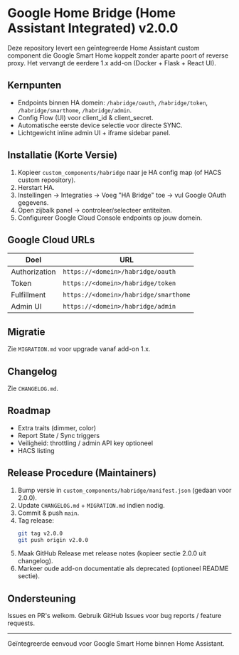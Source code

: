 # Google Home Bridge (Home Assistant Integrated) v2.0.0

Deze repository levert een geïntegreerde Home Assistant custom component die Google Smart Home koppelt zonder aparte poort of reverse proxy. Het vervangt de eerdere 1.x add-on (Docker + Flask + React UI).

## Kernpunten
- Endpoints binnen HA domein: `/habridge/oauth`, `/habridge/token`, `/habridge/smarthome`, `/habridge/admin`.
- Config Flow (UI) voor client_id & client_secret.
- Automatische eerste device selectie voor directe SYNC.
- Lichtgewicht inline admin UI + iframe sidebar panel.

## Installatie (Korte Versie)
1. Kopieer `custom_components/habridge` naar je HA config map (of HACS custom repository).
2. Herstart HA.
3. Instellingen → Integraties → Voeg "HA Bridge" toe → vul Google OAuth gegevens.
4. Open zijbalk panel → controleer/selecteer entiteiten.
5. Configureer Google Cloud Console endpoints op jouw domein.

## Google Cloud URLs
| Doel | URL |
|------|-----|
| Authorization | `https://<domein>/habridge/oauth` |
| Token | `https://<domein>/habridge/token` |
| Fulfillment | `https://<domein>/habridge/smarthome` |
| Admin UI | `https://<domein>/habridge/admin` |

## Migratie
Zie `MIGRATION.md` voor upgrade vanaf add-on 1.x.

## Changelog
Zie `CHANGELOG.md`.

## Roadmap
- Extra traits (dimmer, color)
- Report State / Sync triggers
- Veiligheid: throttling / admin API key optioneel
- HACS listing

## Release Procedure (Maintainers)
1. Bump versie in `custom_components/habridge/manifest.json` (gedaan voor 2.0.0).
2. Update `CHANGELOG.md` + `MIGRATION.md` indien nodig.
3. Commit & push `main`.
4. Tag release:
   ```bash
   git tag v2.0.0
   git push origin v2.0.0
   ```
5. Maak GitHub Release met release notes (kopieer sectie 2.0.0 uit changelog).
6. Markeer oude add-on documentatie als deprecated (optioneel README sectie).

## Ondersteuning
Issues en PR's welkom. Gebruik GitHub Issues voor bug reports / feature requests.

---
Geïntegreerde eenvoud voor Google Smart Home binnen Home Assistant.
